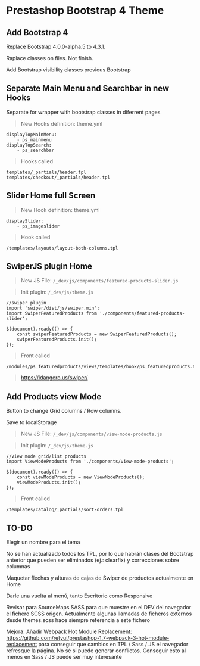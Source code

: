# Prestashop Bootstrap 4 Theme

## Add Bootstrap 4
Replace Bootstrap 4.0.0-alpha.5 to 4.3.1.

Raplace classes on files. Not finish.

Add Bootstrap visibility classes previous Bootstrap


## Separate Main Menu and Searchbar in new Hooks
Separate for wrapper with bootstrap classes in diferrent pages

> New Hooks definition: theme.yml
```
displayTopMainMenu:
    - ps_mainmenu
displayTopSearch:
    - ps_searchbar
```
> Hooks called
```
templates/_partials/header.tpl
templates/checkout/_partials/header.tpl
```


## Slider Home full Screen
> New Hook definition: theme.yml
```
displaySlider:
    - ps_imageslider
```
> Hook called
```
/templates/layouts/layout-both-columns.tpl
```


## SwiperJS plugin Home
> New JS File: `/_dev/js/components/featured-products-slider.js`

> Init plugin: `/_dev/js/theme.js`
```
//swiper plugin
import 'swiper/dist/js/swiper.min';
import SwiperFeaturedProducts from './components/featured-products-slider';

$(document).ready(() => {
    const swiperFeaturedProducts = new SwiperFeaturedProducts();
    swiperFeaturedProducts.init();
});
```
> Front called
```
/modules/ps_featuredproducts/views/templates/hook/ps_featuredproducts.tpl
```
> https://idangero.us/swiper/


## Add Products view Mode
Button to change Grid columns / Row columns.

Save to localStorage

> New JS File: `/_dev/js/components/view-mode-products.js`

> Init plugin: `/_dev/js/theme.js`
```
//View mode grid/list products
import ViewModeProducts from './components/view-mode-products';

$(document).ready(() => {
    const viewModeProducts = new ViewModeProducts();
    viewModeProducts.init();
});
```
> Front called
```
/templates/catalog/_partials/sort-orders.tpl
```


## TO-DO
Elegir un nombre para el tema

No se han actualizado todos los TPL, por lo que habrán clases del Bootstrap anterior que pueden ser eliminados (ej.: clearfix) y correcciones sobre columnas

Maquetar flechas y alturas de cajas de Swiper de productos actualmente en Home

Darle una vuelta al menú, tanto Escritorio como Responsive

Revisar para SourceMaps SASS para que muestre en el DEV del navegador el fichero SCSS origen. Actualmente algunas llamadas de ficheros externos desde themes.scss hace siempre referencia a este fichero


Mejora: Añadir Webpack Hot Module Replacement: https://github.com/retyui/prestashop-1.7-webpack-3-hot-module-replacement para conseguir que cambios en TPL / Sass / JS el navegador refresque la página. No sé si puede generar conflictos. Conseguir esto al menos en Sass / JS puede ser muy interesante